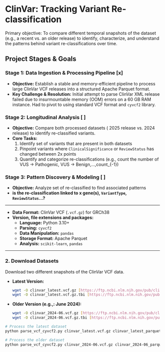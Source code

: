 # ClinVar: Tracking Variant Re-classification

Primary objective: To compare different temporal snapshots of the dataset (e.g., a recent vs. an older release) to identify, characterize, and understand the patterns behind variant re-classifications over time.

## Project Stages & Goals

### Stage 1: Data Ingestion & Processing Pipeline [x]
-   **Objective:** Establish a stable and memory-efficient pipeline to process large ClinVar VCF releases into a structured Apache Parquet format.
-   **Key Challenge & Resolution:** Initial attempt to parse ClinVar XML release failed due to insurmountable memory (OOM) errors on a 60 GB RAM instance. Had to pivot to using standard VCF format and `cyvcf2` library.

### Stage 2: Longitudinal Analysis [ ]
-   **Objective:** Compare both processed datasets ( 2025 release vs. 2024 release) to identify re-classified variants.
-   **Core Tasks:**
    1.  Identify set of variants that are present in both datasets
    2.  Pinpoint variants where `ClinicalSignificance` or `ReviewStatus` has changed between 2x points
    3.  Quantify and categorize re-classifications (e.g., count the number of VUS → Pathogenic, VUS → Benign,...,count_{-1})

### Stage 3: Pattern Discovery & Modeling [ ]
-   **Objective:** Analyze set of re-classified to find associated patterns
-   **is the re-classification linked to x gene(s), `VariantType`, `ReviewStatus`...?**

---

-   **Data Format:** ClinVar VCF (`.vcf.gz`) for GRCh38
-   **Version, file extensions and packages:**
    -   **Language:** Python 3.10+
    -   **Parsing:** `cyvcf2`
    -   **Data Manipulation:** `pandas`
    -   **Storage Format:** Apache Parquet
    -   **Analysis:** `scikit-learn`, `pandas`

---
### 2. Download Datasets
Download two different snapshots of the ClinVar VCF data.

-   **Latest Version:**
    ```bash
    wget -O clinvar_latest.vcf.gz [https://ftp.ncbi.nlm.nih.gov/pub/clinvar/vcf_GRCh38/clinvar.vcf.gz](https://ftp.ncbi.nlm.nih.gov/pub/clinvar/vcf_GRCh38/clinvar.vcf.gz)
    wget -O clinvar_latest.vcf.gz.tbi [https://ftp.ncbi.nlm.nih.gov/pub/clinvar/vcf_GRCh38/clinvar.vcf.gz.tbi](https://ftp.ncbi.nlm.nih.gov/pub/clinvar/vcf_GRCh38/clinvar.vcf.gz.tbi)
    ```
-   **Older Version (e.g.,: June 2024):**
    ```bash
    wget -O clinvar_2024-06.vcf.gz [https://ftp.ncbi.nlm.nih.gov/pub/clinvar/vcf_GRCh38/archive_2.0/2024/clinvar_20240601.vcf.gz](https://ftp.ncbi.nlm.nih.gov/pub/clinvar/vcf_GRCh38/archive_2.0/2024/clinvar_20240601.vcf.gz)
    wget -O clinvar_2024-06.vcf.gz.tbi [https://ftp.ncbi.nlm.nih.gov/pub/clinvar/vcf_GRCh38/archive_2.0/2024/clinvar_20240601.vcf.gz.tbi](https://ftp.ncbi.nlm.nih.gov/pub/clinvar/vcf_GRCh38/archive_2.0/2024/clinvar_20240601.vcf.gz.tbi)
    ```

```bash
# Process the latest dataset
python parse_vcf_cyvcf2.py clinvar_latest.vcf.gz clinvar_latest_parquet/

# Process the older dataset
python parse_vcf_cyvcf2.py clinvar_2024-06.vcf.gz clinvar_2024-06_parquet/